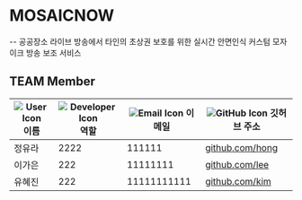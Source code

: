 # MOSAICNOW
--
공공장소 라이브 방송에서 타인의 초상권 보호를 위한 실시간 안면인식 커스텀 모자이크 방송 보조 서비스

## TEAM Member

|  ![User Icon](https://img.icons8.com/fluency/16/000000/user-male-circle.png) 이름       | ![Developer Icon](https://img.icons8.com/fluency/16/000000/source-code.png) 역할          | ![Email Icon](https://img.icons8.com/fluency/16/000000/email-open.png) 이메일                                   | ![GitHub Icon](https://img.icons8.com/fluency/16/000000/github.png) 깃허브 주소                           |
|------------|---------------|------------------------------------------|----------------------------------------|
| 정유라 |  2222 |  111111 |[github.com/hong](https://github.com/hong) |
|  이가은 |  222 |  11111111 |  [github.com/lee](https://github.com/lee) |
|  유혜진 |  222 |  11111111111 |  [github.com/kim](https://github.com/kim) |

